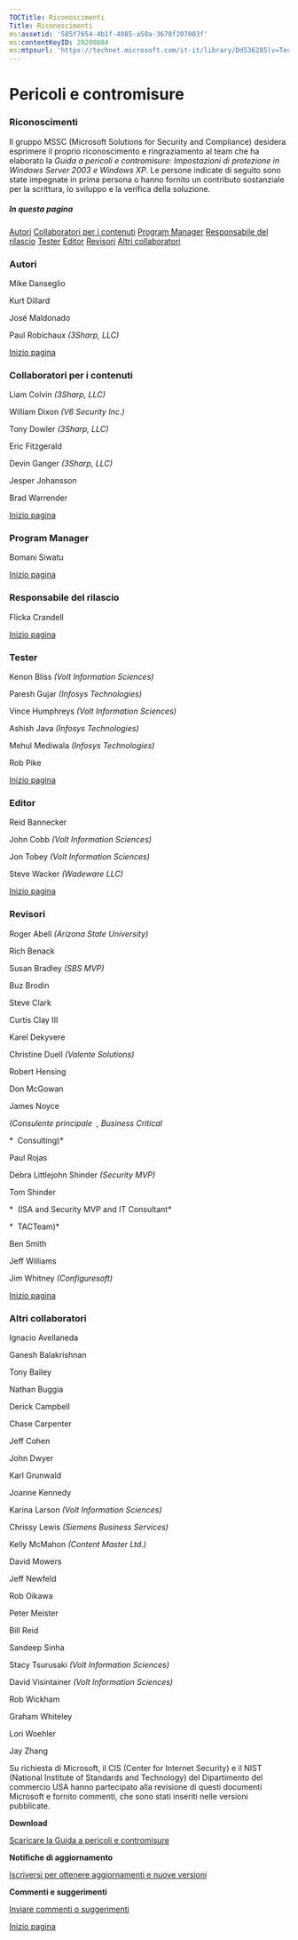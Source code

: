 ```yaml
---
TOCTitle: Riconoscimenti
Title: Riconoscimenti
ms:assetid: '585f7654-4b1f-4085-a50a-3678f207003f'
ms:contentKeyID: 20200884
ms:mtpsurl: 'https://technet.microsoft.com/it-it/library/Dd536285(v=TechNet.10)'
---
```


Pericoli e contromisure
=======================

### Riconoscimenti

Il gruppo MSSC (Microsoft Solutions for Security and Compliance) desidera esprimere il proprio riconoscimento e ringraziamento al team che ha elaborato la *Guida a pericoli e contromisure: Impostazioni di protezione in Windows Server 2003 e Windows XP*. Le persone indicate di seguito sono state impegnate in prima persona o hanno fornito un contributo sostanziale per la scrittura, lo sviluppo e la verifica della soluzione.

##### In questa pagina

[](#ehaa)[Autori](#ehaa)
[](#egaa)[Collaboratori per i contenuti](#egaa)
[](#efaa)[Program Manager](#efaa)
[](#eeaa)[Responsabile del rilascio](#eeaa)
[](#edaa)[Tester](#edaa)
[](#ecaa)[Editor](#ecaa)
[](#ebaa)[Revisori](#ebaa)
[](#eaaa)[Altri collaboratori](#eaaa)

### Autori

Mike Danseglio

Kurt Dillard

José Maldonado

Paul Robichaux *(3Sharp,* *LLC)*

[](#mainsection)[Inizio pagina](#mainsection)

### Collaboratori per i contenuti

Liam Colvin *(3Sharp,* *LLC)*

William Dixon *(V6 Security Inc.)*

Tony Dowler *(3Sharp,* *LLC)*

Eric Fitzgerald

Devin Ganger *(3Sharp,* *LLC)*

Jesper Johansson

Brad Warrender

[](#mainsection)[Inizio pagina](#mainsection)

### Program Manager

Bomani Siwatu

[](#mainsection)[Inizio pagina](#mainsection)

### Responsabile del rilascio

Flicka Crandell

[](#mainsection)[Inizio pagina](#mainsection)

### Tester

Kenon Bliss *(Volt Information Sciences)*

Paresh Gujar *(Infosys Technologies)* 

Vince Humphreys *(Volt Information Sciences)*

Ashish Java *(Infosys Technologies)* 

Mehul Mediwala *(Infosys Technologies)* 

Rob Pike

[](#mainsection)[Inizio pagina](#mainsection)

### Editor

Reid Bannecker

John Cobb *(Volt Information Sciences)*

Jon Tobey *(Volt Information Sciences)*

Steve Wacker *(Wadeware LLC)*

[](#mainsection)[Inizio pagina](#mainsection)

### Revisori

Roger Abell *(Arizona State University)*

Rich Benack

Susan Bradley *(SBS MVP)*

Buz Brodin

Steve Clark

Curtis Clay III

Karel Dekyvere

Christine Duell *(Valente Solutions)*

Robert Hensing

Don McGowan

James Noyce

*(Consulente principale*  *,* *Business Critical*

*  Consulting)*

Paul Rojas

Debra Littlejohn Shinder *(Security MVP)*

Tom Shinder

*  (ISA and Security MVP and IT Consultant*

*  TACTeam)*

Ben Smith

Jeff Williams

Jim Whitney *(Configuresoft)*

[](#mainsection)[Inizio pagina](#mainsection)

### Altri collaboratori

Ignacio Avellaneda

Ganesh Balakrishnan

Tony Bailey

Nathan Buggia

Derick Campbell

Chase Carpenter

Jeff Cohen

John Dwyer

Karl Grunwald

Joanne Kennedy

Karina Larson *(Volt Information Sciences)*

Chrissy Lewis *(Siemens Business Services)*

Kelly McMahon *(Content Master Ltd.)*

David Mowers

Jeff Newfeld

Rob Oikawa

Peter Meister

Bill Reid

Sandeep Sinha

Stacy Tsurusaki *(Volt Information Sciences)*

David Visintainer *(Volt Information Sciences)*

Rob Wickham

Graham Whiteley

Lori Woehler

Jay Zhang

Su richiesta di Microsoft, il CIS (Center for Internet Security) e il NIST (National Institute of Standards and Technology) del Dipartimento del commercio USA hanno partecipato alla revisione di questi documenti Microsoft e fornito commenti, che sono stati inseriti nelle versioni pubblicate.

**Download**

[Scaricare la Guida a pericoli e contromisure](http://go.microsoft.com/fwlink/?linkid=15160)

**Notifiche di aggiornamento**

[Iscriversi per ottenere aggiornamenti e nuove versioni](http://go.microsoft.com/fwlink/?linkid=54982)

**Commenti e suggerimenti**

[Inviare commenti o suggerimenti](mailto:secwish@microsoft.com?subject=guida%20a%20pericoli%20e%20contromisure)

[](#mainsection)[Inizio pagina](#mainsection)

